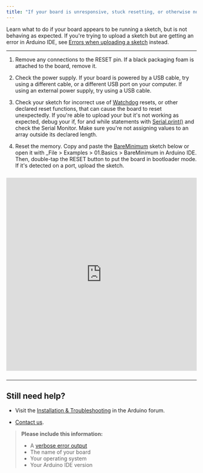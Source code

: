 ```yaml
---
title: "If your board is unresponsive, stuck resetting, or otherwise not working as expected"
---
```


Learn what to do if your board appears to be running a sketch, but is not behaving as expected. If you're trying to upload a sketch but are getting an error in Arduino IDE, see [Errors when uploading a sketch](https://support.arduino.cc/hc/en-us/articles/4403365313810-Errors-when-uploading-a-sketch) instead.

---

1. Remove any connections to the RESET pin. If a black packaging foam is attached to the board, remove it.

2. Check the power supply. If your board is powered by a USB cable, try using a different cable, or a different USB port on your computer. If using an external power supply, try using a USB cable.

3. Check your sketch for incorrect use of [Watchdog](https://www.arduino.cc/reference/en/libraries/watchdog/) resets, or other declared reset functions, that can cause the board to reset unexpectedly. If you're able to upload your but it's not working as expected, debug your if, for and while statements with [Serial.print()](https://www.arduino.cc/reference/en/language/functions/communication/serial/print/) and check the Serial Monitor. Make sure you're not assigning values to an array outside its declared length.

4. Reset the memory. Copy and paste the [BareMinimum](https://www.arduino.cc/en/Tutorial/BuiltInExamples/BareMinimum) sketch below or open it with _File > Examples > 01.Basics > BareMinimum in Arduino IDE. Then, double-tap the RESET button to put the board in bootloader mode. If it's detected on a port, upload the sketch.

<iframe src=https://create.arduino.cc/example/builtin/01.Basics%5CBareMinimum/BareMinimum/preview?embed style="height:510px;width:100%;margin:10px 0" frameborder=0></iframe>

---

## Still need help?

* Visit the [Installation & Troubleshooting](https://forum.arduino.cc/c/using-arduino/installation-troubleshooting/18) in the Arduino forum.

* [Contact us](https://www.arduino.cc/en/contact-us/).

> **Please include this information:**
>
> * A [verbose error output](https://support.arduino.cc/hc/en-us/articles/4407705216274)
> * The name of your board
> * Your operating system
> * Your Arduino IDE version
